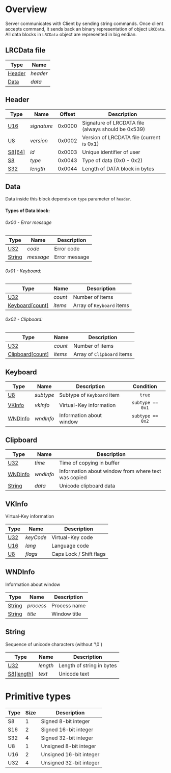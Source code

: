 # Overview
Server communicates with Client by sending string commands. Once client accepts command, it sends back an binary representation of object `LRCData`. All data blocks in `LRCData` object are represented in big endian.

## LRCData file

| Type | Name |
| ---- | --- |
| [Header](#header) | *header* |
| [Data](#data) | *data* |

## Header

| Type | Name | Offset | Description |
| ---- | --- | --- | --- |
| [U16](#primitive-types) | *signature* | 0x0000 | Signature of LRCDATA file (always should be 0x539) |
| [U8](#primitive-types) | *version* | 0x0002 | Version of LRCDATA file (current is 0x1) |
| [S8\[64\]](#primitive-types) | *id* | 0x0003 | Unique identifier of user |
| [S8](#primitive-types) | *type* | 0x0043 | Type of data (0x0 - 0x2) |
| [S32](#primitive-types) | *length* | 0x0044 | Length of DATA block in bytes |

## Data

Data inside this block depends on `type` parameter of `header`.

#### Types of Data block:

###### 0x00 - Error message

| Type | Name | Description |
| --- | --- | --- |
| [U32](#primitive-types) | *code* | Error code |
| [String](#string) | *message* | Error message |

###### 0x01 - Keyboard:

| Type | Name | Description |
| --- | --- | --- |
| [U32](#primitive-types) | *count* | Number of items |
| [Keyboard[count]](#keyboard) | *items* | Array of `Keyboard` items |

###### 0x02 - Clipboard:

| Type | Name | Description |
| --- | --- | --- |
| [U32](#primitive-types) | *count* | Number of items |
| [Clipboard[count]](#clipboard) | *items* | Array of `Clipboard` items |

## Keyboard

| Type | Name | Description | Condition |
| --- | --- | --- | :---: |
| [U8](#primitive-types) | *subtype* | Subtype of `Keyboard` item | `true` |
| [VKInfo](#vkinfo) | *vkInfo* | Virtual-Key information | `subtype == 0x1` |
| [WNDInfo](#wndinfo) | *wndInfo* | Information about window | `subtype == 0x2` |

## Clipboard

| Type | Name | Description |
| --- | --- | --- |
| [U32](#primitive-types) | *time* | Time of copying in buffer |
| [WNDInfo](#wndinfo) | *wndInfo* | Information about window from where text was copied |
| [String](#string) | *data* | Unicode clipboard data |

## VKInfo

Virtual-Key information

| Type | Name | Description |
| --- | --- | --- |
| [U32](#primitive-types) | *keyCode* | Virtual-Key code |
| [U16](#primitive-types) | *lang* | Language code |
| [U8](#primitive-types) | *flags* | Caps Lock / Shift flags |

## WNDInfo

Information about window

| Type | Name | Description |
| --- | --- | --- |
| [String](#string) | *process* | Process name |
| [String](#string) | *title* | Window title |

## String

Sequence of unicode characters (without '\0')

| Type | Name | Description |
| --- | --- | --- |
| [U32](#primitive-types) | *length* | Length of string in bytes |
| [S8\[length\]](#primitive-types) | *text* | Unicode text |

# Primitive types

| Type | Size | Description |
| --- | --- | --- |
| S8 | 1 | Signed 8-bit integer |
| S16 | 2 | Signed 16-bit integer |
| S32 | 4 | Signed 32-bit integer |
| U8 | 1 | Unsigned 8-bit integer |
| U16 | 2 | Unsigned 16-bit integer |
| U32 | 4 | Unsigned 32-bit integer |
